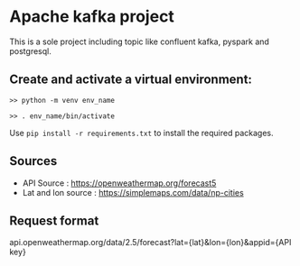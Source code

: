 # Apache kafka project

This is a sole project including topic like confluent kafka, pyspark and postgresql.

## Create and activate a virtual environment:

`>> python -m venv env_name`

`>> . env_name/bin/activate`

Use `pip install -r requirements.txt` to install the required packages.

## Sources
 + API  Source : https://openweathermap.org/forecast5
 + Lat and lon source :  https://simplemaps.com/data/np-cities
  
##  Request format
 api.openweathermap.org/data/2.5/forecast?lat={lat}&lon={lon}&appid={API key}


